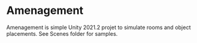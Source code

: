 # Amenagement

Amenagement is simple Unity 2021.2 projet to simulate rooms and object placements.
See Scenes folder for samples.